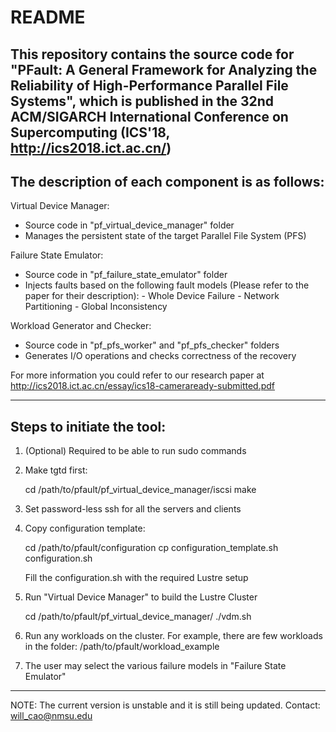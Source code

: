 # README #
This repository contains the source code for "PFault: A General Framework for Analyzing the 
Reliability of High-Performance Parallel File Systems", which is published in the 
32nd ACM/SIGARCH International Conference on Supercomputing (ICS'18, http://ics2018.ict.ac.cn/)
----------------------------------------------------------------------------------------------
The description of each component is as follows:
----------------------------------------------------------------------------------------------

Virtual Device Manager:
  - Source code in "pf_virtual_device_manager" folder
  - Manages the persistent state of the target Parallel File System (PFS)

Failure State Emulator:
  - Source code in "pf_failure_state_emulator" folder
  - Injects faults based on the following fault models (Please refer to the paper 
    for their description):
        - Whole Device Failure
        - Network Partitioning
        - Global Inconsistency

Workload Generator and Checker:
  - Source code in "pf_pfs_worker" and "pf_pfs_checker" folders
  - Generates I/O operations and checks correctness of the recovery

For more information you could refer to our research paper 
at http://ics2018.ict.ac.cn/essay/ics18-cameraready-submitted.pdf

----------------------------------------------------------------------------------------------
Steps to initiate the tool:
----------------------------------------------------------------------------------------------

  1.  (Optional) Required to be able to run sudo commands

  2.  Make tgtd first:
 
      cd /path/to/pfault/pf_virtual_device_manager/iscsi
      make

  3.  Set password-less ssh for all the servers and clients
  
  4.  Copy configuration template:

      cd /path/to/pfault/configuration
      cp configuration_template.sh configuration.sh

      Fill the configuration.sh with the required Lustre setup

  5.  Run "Virtual Device Manager" to build the Lustre Cluster 

      cd /path/to/pfault/pf_virtual_device_manager/
      ./vdm.sh

  6.  Run any workloads on the cluster. For example, there are few workloads in the folder:
      /path/to/pfault/workload_example
  
  7.  The user may select the various failure models in "Failure State Emulator"

----------------------------------------------------------------------------------------------
 
NOTE: The current version is unstable and it is still being updated. 
Contact: will_cao@nmsu.edu 
